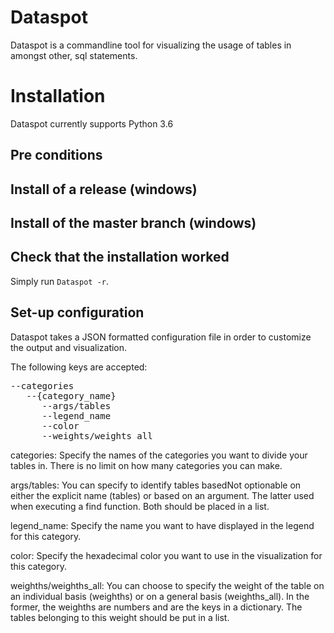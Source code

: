 Dataspot
==========

Dataspot is a commandline tool for visualizing the usage of tables in amongst other, sql statements.

# Installation
Dataspot currently supports Python 3.6

## Pre conditions


## Install of a release (windows)


## Install of the master branch (windows)



## Check that the installation worked

Simply run `Dataspot -r`.


## Set-up configuration

Dataspot takes a JSON formatted configuration file in order to customize the output and visualization.

The following keys are accepted:
<pre>
--categories  
   --{category_name}  
      --args/tables  
      --legend_name  
      --color  
      --weights/weights_all
</pre>

categories: Specify the names of the categories you want to divide your tables in. There is no limit on how many 
categories you can make.

args/tables: You can specify to identify tables basedNot optionable on either the explicit name (tables) or based on an argument. 
The latter used when executing a find function. Both should be placed in a list.

legend_name: Specify the name you want to have displayed in the legend for this category.

color: Specify the hexadecimal color you want to use in the visualization for this category.

weighths/weighths_all: You can choose to specify the weight of the table on an individual basis (weighths) or on a 
general basis (weighths_all). In the former, the weighths are numbers and are the keys in a dictionary. The tables
belonging to this weight should be put in a list.
